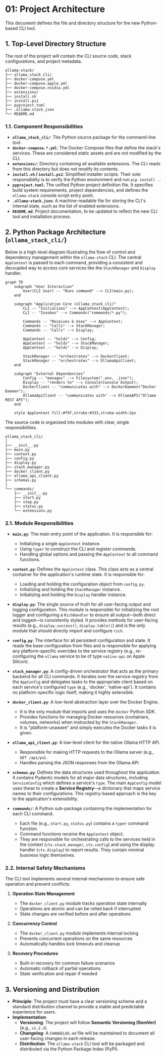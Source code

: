 # 01: Project Architecture

This document defines the file and directory structure for the new Python-based CLI tool.

## 1. Top-Level Directory Structure

The root of the project will contain the CLI source code, stack configurations, and project metadata.

```
ollama-stack/
├── ollama_stack_cli/
├── docker-compose.yml
├── docker-compose.apple.yml
├── docker-compose.nvidia.yml
├── extensions/
├── install.sh
├── install.ps1
├── pyproject.toml
├── .ollama-stack.json
└── README.md
```

### 1.1. Component Responsibilities

- **`ollama_stack_cli/`**: The Python source package for the command-line tool.
- **`docker-compose.*.yml`**: The Docker Compose files that define the stack's services. These are considered static assets and are not modified by the CLI.
- **`extensions/`**: Directory containing all available extensions. The CLI reads from this directory but does not modify its contents.
- **`install.sh` / `install.ps1`**: Simplified installer scripts. Their sole responsibility is to verify the Python environment and run `pip install .`.
- **`pyproject.toml`**: The unified Python project definition file. It specifies build system requirements, project dependencies, and defines the `ollama-stack` console script entry point.
- **`.ollama-stack.json`**: A machine-readable file for storing the CLI's internal state, such as the list of enabled extensions.
- **`README.md`**: Project documentation, to be updated to reflect the new CLI tool and installation process.

## 2. Python Package Architecture (`ollama_stack_cli/`)

Below is a high-level diagram illustrating the flow of control and dependency management within the `ollama-stack` CLI. The central `AppContext` is passed to each command, providing a consistent and decoupled way to access core services like the `StackManager` and `Display` handler.

```mermaid
graph TD
    subgraph "User Interaction"
        User(CLI User) -- "Runs command" --> CLI(main.py);
    end

    subgraph "Application Core (ollama_stack_cli)"
        CLI -- "Initializes" --> AppContext(AppContext);
        CLI -- "Invokes" --> Commands("commands/*.py");

        Commands -- "Receives & Uses" --> AppContext;
        Commands -- "Calls" --> StackManager;
        Commands -- "Calls" --> Display;

        AppContext -- "holds" --> Config;
        AppContext -- "holds" --> StackManager;
        AppContext -- "holds" --> Display;

        StackManager -- "orchestrates" --> DockerClient;
        StackManager -- "orchestrates" --> OllamaApiClient;
    end

    subgraph "External Dependencies"
        Config -- "manages" --> Filesystem(".env, .json");
        Display -- "renders to" --> Console(Console Output);
        DockerClient -- "communicates with" --> DockerDaemon("Docker Daemon");
        OllamaApiClient -- "communicates with" --> OllamaAPI("Ollama REST API");
    end

    style AppContext fill:#f9f,stroke:#333,stroke-width:2px
```

The source code is organized into modules with clear, single responsibilities.

```
ollama_stack_cli/
│
├── __init__.py
├── main.py
├── context.py
├── config.py
├── display.py
├── stack_manager.py
├── docker_client.py
├── ollama_api_client.py
├── schemas.py
│
└── commands/
    ├── __init__.py
    ├── start.py
    ├── stop.py
    ├── status.py
    └── extensions.py
```

### 2.1. Module Responsibilities

- **`main.py`**: The main entry point of the application. It is responsible for:
    - Initializing a single `AppContext` instance.
    - Using `typer` to construct the CLI and register commands.
    - Handling global options and passing the `AppContext` to all command functions.

- **`context.py`**: Defines the `AppContext` class. This class acts as a central container for the application's runtime state. It is responsible for:
    - Loading and holding the configuration object from `config.py`.
    - Initializing and holding the `StackManager` instance.
    - Initializing and holding the `Display` handler instance.

- **`display.py`**: The single source of truth for all user-facing output and logging configuration. This module is responsible for initializing the root logger and configuring a `RichHandler` to ensure all output—both direct and logged—is consistently styled. It provides methods for user-facing results (e.g., `display.success()`, `display.table()`) and is the only module that should directly import and configure `rich`.

- **`config.py`**: The interface for all persistent configuration and state. It reads the base configuration from files and is responsible for applying any platform-specific overrides to the service registry (e.g., re-configuring the `ollama` service to be of type `native-api` on Apple Silicon).

- **`stack_manager.py`**: A config-driven orchestrator that acts as the primary backend for all CLI commands. It iterates over the service registry from the `AppConfig` and delegates tasks to the appropriate client based on each service's configured `type` (e.g., 'docker', 'native-api'). It contains no platform-specific logic itself, making it highly extensible.

- **`docker_client.py`**: A low-level abstraction layer over the Docker Engine.
    - It is the only module that imports and uses the `docker` Python SDK.
    - Provides functions for managing Docker resources (containers, volumes, networks) when instructed by the `StackManager`.
    - It is "platform-unaware" and simply executes the Docker tasks it is given.

- **`ollama_api_client.py`**: A low-level client for the native Ollama HTTP API.
    - Responsible for making HTTP requests to the Ollama server (e.g., `GET /api/ps`).
    - Handles parsing the JSON responses from the Ollama API.

- **`schemas.py`**: Defines the data structures used throughout the application. It contains Pydantic models for all major data structures, including `ServiceConfig` which defines a service's `type`. The main `AppConfig` model uses these to create a **Service Registry**—a dictionary that maps service names to their configurations. This registry-based approach is the key to the application's extensibility.

- **`commands/`**: A Python sub-package containing the implementation for each CLI command.
    - Each file (e.g., `start.py`, `status.py`) contains a `typer` command function.
    - Command functions receive the `AppContext` object.
    - They are responsible for orchestrating calls to the services held in the context (`ctx.stack_manager`, `ctx.config`) and using the display handler (`ctx.display`) to report results. They contain minimal business logic themselves.

### 2.2. Internal Safety Mechanisms

The CLI tool implements several internal mechanisms to ensure safe operation and prevent conflicts:

1. **Operation State Management**
   - The `docker_client.py` module tracks operation state internally
   - Operations are atomic and can be rolled back if interrupted
   - State changes are verified before and after operations

2. **Concurrency Control**
   - The `docker_client.py` module implements internal locking
   - Prevents concurrent operations on the same resources
   - Automatically handles lock timeouts and cleanup

3. **Recovery Procedures**
   - Built-in recovery for common failure scenarios
   - Automatic rollback of partial operations
   - State verification and repair if needed

## 3. Versioning and Distribution
- **Principle**: The project must have a clear versioning scheme and a standard distribution channel to provide a stable and predictable experience for users.
- **Implementation**:
    - **Versioning**: The project will follow **Semantic Versioning (SemVer)** (e.g., `v1.2.3`).
    - **Changelog**: A `CHANGELOG.md` file will be maintained to document all user-facing changes in each release.
    - **Distribution**: The `ollama-stack` CLI tool will be packaged and distributed via the Python Package Index (PyPI).
